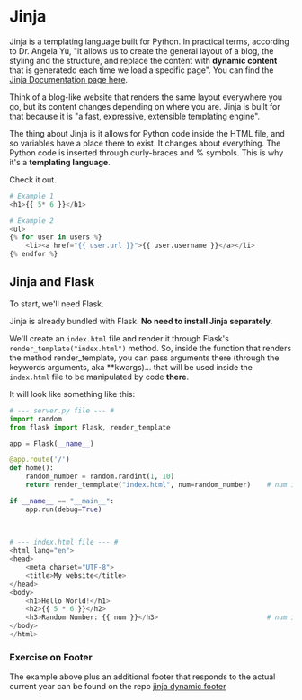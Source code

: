 # Jinja

Jinja is a templating language built for Python. In practical terms, according to Dr. Angela Yu, "it allows us to 
create the general layout of a blog, the styling and the structure, and replace the content with **dynamic content** 
that is generatedd each time we load a specific page". 
You can find the [Jinja Documentation page here](https://jinja.palletsprojects.com/en/3.1.x/).

Think of a blog-like website that renders the same layout everywhere you go, but its content changes depending on 
where you are. Jinja is built for that because it is "a fast, expressive, extensible templating engine".

The thing about Jinja is it allows for Python code inside the HTML file, and so variables have a place there to 
exist. It changes about everything. The Python code is inserted through curly-braces and % symbols. This is why it's 
a **templating language**.

Check it out.

```python
# Example 1
<h1>{{ 5* 6 }}</h1>

# Example 2
<ul>
{% for user in users %}
    <li><a href="{{ user.url }}">{{ user.username }}</a></li>
{% endfor %}
```

## Jinja and Flask

To start, we'll need Flask. 

Jinja is already bundled with Flask. **No need to install Jinja separately**.

We'll create an `index.html` file and render it through Flask's `render_template("index.html")` method. So, inside 
the function that renders the method render_template, you can pass arguments there (through the keywords arguments, 
aka **kwargs)... that will be used inside the `index.html` file to be manipulated by code **there**.

It will look like something like this:

```python
# --- server.py file --- #
import random
from flask import Flask, render_template

app = Flask(__name__)

@app.route('/')
def home():
    random_number = random.randint(1, 10)
    return render_temmplate("index.html", num=random_number)    # num is passed as **kwargs

if __name__ == "__main__":
    app.run(debug=True)

    
    
# --- index.html file --- #
<html lang="en">
<head>
    <meta charset="UTF-8">
    <title>My website</title>
</head>
<body>
    <h1>Hello World!</h1>
    <h2>{{ 5 * 6 }}</h2>
    <h3>Random Number: {{ num }}</h3>                           # num is used here (HTML)
</body>
</html>
```

### Exercise on Footer

The example above plus an additional footer that responds to the actual current year can be found on the repo [jinja 
dynamic footer](https://github.com/barbaracalderon/jinja-dynamic-footer)
